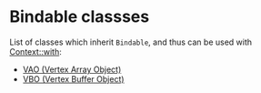 # Bindable classses

List of classes which inherit ``Bindable``, and thus can be used
with [Context::with](/context/context):

- [VAO (Vertex Array Object)](/vertex/vao)
- [VBO (Vertex Buffer Object)](/vertex/vbo)